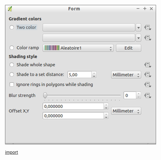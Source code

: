 ![](../images/QgsShapeburstFillSymbolLayerV2Widget-standalone.png)

[import](../gui/qgis-sample-QgsShapeburstFillSymbolLayerV2Widget.py)
